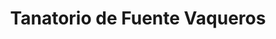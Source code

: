 ---
title: "Tanatorio de Fuente Vaqueros"
url: /fuente-vaqueros/tanatorio-de-fuente-vaqueros/
shop: Bestattungen
---